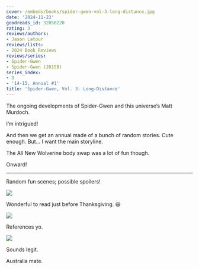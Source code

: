 ```yaml
---
cover: /embeds/books/spider-gwen-vol-3-long-distance.jpg
date: '2024-11-23'
goodreads_id: 32856220
rating: 3
reviews/authors:
- Jason Latour
reviews/lists:
- 2024 Book Reviews
reviews/series:
- Spider-Gwen
- Spider-Gwen (2015B)
series_index:
- 3
- '14-15, Annual #1'
title: 'Spider-Gwen, Vol. 3: Long-Distance'
---
```


The ongoing developments of Spider-Gwen and this universe’s Matt Murdoch. 

I’m intrigued!

And then we get an annual made of a bunch of random stories. Cute enough. But… I want the main storyline. 

The All New Wolverine body swap was a lot of fun though. 

Onward!

<!--more-->

- - -



Random fun scenes; possible spoilers!


![](/embeds/books/attachments/spider-gwen-2015-v3-textbundle-1c4567.jpeg)

Wonderful to read just before Thanksgiving. 😃

![](/embeds/books/attachments/spider-gwen-2015-v3-textbundle-2cfa91.jpeg)

References yo. 

![](/embeds/books/attachments/spider-gwen-2015-v3-textbundle-23f333.jpeg)

Sounds legit. 

Australia mate. 


